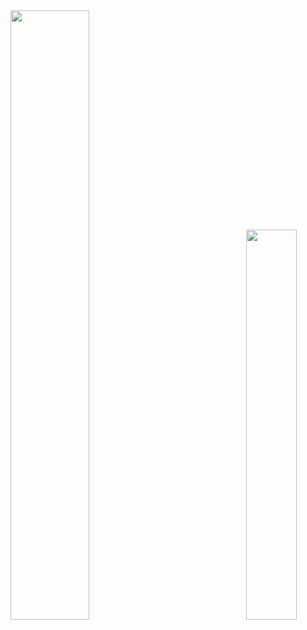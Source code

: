 <div>
  <a  align="left" href="#"><img width="50%" src="https://github-readme-stats.vercel.app/api?username=hasangwon&show_icons=true&count_private=true"/></a>
  <a  align="right" href="#"><img width="40%" src="https://github-readme-stats.vercel.app/api/top-langs/?username=hasangwon&layout=compact"/></a>
</div> 
